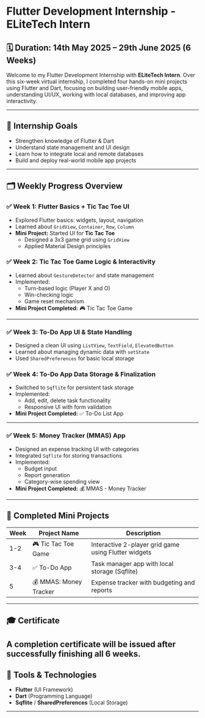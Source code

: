 # Flutter Development Internship - ELiteTech Intern

## 🗓 Duration: 14th May 2025 – 29th June 2025 (6 Weeks)

Welcome to my Flutter Development Internship with **ELiteTech Intern**. Over this six-week virtual internship, I completed four hands-on mini projects using Flutter and Dart, focusing on building user-friendly mobile apps, understanding UI/UX, working with local databases, and improving app interactivity.

---

## 📌 Internship Goals

- Strengthen knowledge of Flutter & Dart
- Understand state management and UI design
- Learn how to integrate local and remote databases
- Build and deploy real-world mobile app projects

---

## 🗂 Weekly Progress Overview

### ✅ Week 1: **Flutter Basics + Tic Tac Toe UI**
- Explored Flutter basics: widgets, layout, navigation
- Learned about `GridView`, `Container`, `Row`, `Column`
- **Mini Project:** Started UI for **Tic Tac Toe**
  - Designed a 3x3 game grid using `GridView`
  - Applied Material Design principles

### ✅ Week 2: **Tic Tac Toe Game Logic & Interactivity**
- Learned about `GestureDetector` and state management
- Implemented:
  - Turn-based logic (Player X and O)
  - Win-checking logic
  - Game reset mechanism
- **Mini Project Completed:** 🎮 Tic Tac Toe Game

---

### ✅ Week 3: **To-Do App UI & State Handling**
- Designed a clean UI using `ListView`, `TextField`, `ElevatedButton`
- Learned about managing dynamic data with `setState`
- Used `SharedPreferences` for basic local storage

### ✅ Week 4: **To-Do App Data Storage & Finalization**
- Switched to `Sqflite` for persistent task storage
- Implemented:
  - Add, edit, delete task functionality
  - Responsive UI with form validation
- **Mini Project Completed:** ✅ To-Do List App

---

### ✅ Week 5: **Money Tracker (MMAS) App**
- Designed an expense tracking UI with categories
- Integrated `Sqflite` for storing transactions
- Implemented:
  - Budget input
  - Report generation
  - Category-wise spending view
- **Mini Project Completed:** 💰 MMAS - Money Tracker

---


## 🏁 Completed Mini Projects

| Week | Project Name             | Description                                           |
|------|--------------------------|-------------------------------------------------------|
| 1-2  | 🎮 Tic Tac Toe Game      | Interactive 2-player grid game using Flutter widgets  |
| 3-4  | ✅ To-Do App             | Task manager app with local storage (Sqflite)         |
| 5    | 💰 MMAS: Money Tracker   | Expense tracker with budgeting and reports           |

---

## 🎓 Certificate
A **completion certificate** will be issued after successfully finishing all 6 weeks.
---

## 🔧 Tools & Technologies
- **Flutter** (UI Framework)
- **Dart** (Programming Language)
- **Sqflite** / **SharedPreferences** (Local Storage)

---

